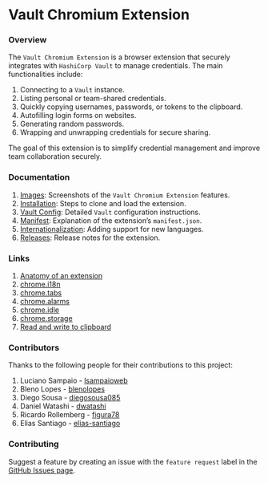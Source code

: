 # Vault Chromium Extension

### Overview

The `Vault Chromium Extension` is a browser extension that securely integrates with `HashiCorp Vault` to manage credentials. The main functionalities include:

1. Connecting to a `Vault` instance.
1. Listing personal or team-shared credentials.
1. Quickly copying usernames, passwords, or tokens to the clipboard.
1. Autofilling login forms on websites.
1. Generating random passwords.
1. Wrapping and unwrapping credentials for secure sharing.

The goal of this extension is to simplify credential management and improve team collaboration securely.

### Documentation

1. [Images](docs/images.md): Screenshots of the `Vault Chromium Extension` features.
1. [Installation](docs/installation.md): Steps to clone and load the extension.
1. [Vault Config](docs/vault/vault.md): Detailed `Vault` configuration instructions.
1. [Manifest](docs/manifest.md): Explanation of the extension’s `manifest.json`.
1. [Internationalization](docs/i18n.md): Adding support for new languages.
1. [Releases](docs/releases.md): Release notes for the extension.

### Links

1. [Anatomy of an extension](https://developer.mozilla.org/en-US/docs/Mozilla/Add-ons/WebExtensions/Anatomy_of_a_WebExtension#background_scripts)
1. [chrome.i18n](https://developer.chrome.com/docs/extensions/reference/api/i18n?hl=pt-br)
1. [chrome.tabs](https://developer.chrome.com/docs/extensions/reference/api/tabs?hl=pt-br)
1. [chrome.alarms](https://developer.chrome.com/docs/extensions/reference/api/alarms?hl=pt-br)
1. [chrome.idle](https://developer.chrome.com/docs/extensions/reference/api/idle?hl=pt-br)
1. [chrome.storage](https://developer.chrome.com/docs/extensions/reference/api/storage?hl=pt-br)
1. [Read and write to clipboard](https://github.com/GoogleChrome/extensions-samples/tree/main/functional-samples/cookbook.offscreen-clipboard-write)

### Contributors

Thanks to the following people for their contributions to this project:

1. Luciano Sampaio - [lsampaioweb](https://github.com/lsampaioweb)
1. Bleno Lopes - [blenolopes](https://github.com/blenolopes)
1. Diego Sousa - [diegosousa085](https://github.com/diegosousa085)
1. Daniel Watashi - [dwatashi](https://github.com/dwatashi)
1. Ricardo Rollemberg - [figura78](https://github.com/figura78)
1. Elias Santiago - [elias-santiago](https://github.com/elias-santiago)

### Contributing

Suggest a feature by creating an issue with the `feature request` label in the [GitHub Issues page](https://github.com/lsampaioweb/vault-chromium-extension/issues).
